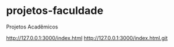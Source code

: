 # projetos-faculdade
 Projetos Acadêmicos

http://127.0.0.1:3000/index.html
http://127.0.0.1:3000/index.html.git